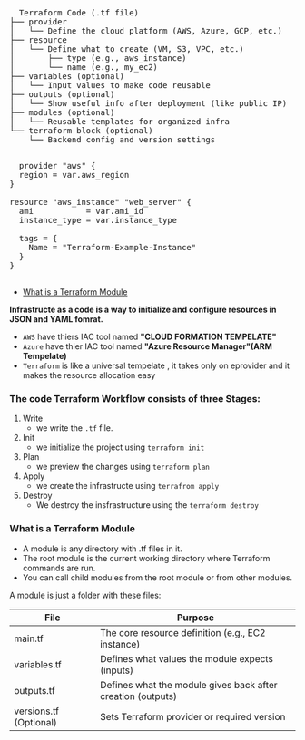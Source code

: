 <pre>
  Terraform Code (.tf file)
├── provider
│   └── Define the cloud platform (AWS, Azure, GCP, etc.)
├── resource
│   └── Define what to create (VM, S3, VPC, etc.)
│       ├── type (e.g., aws_instance)
│       └── name (e.g., my_ec2)
├── variables (optional)
│   └── Input values to make code reusable
├── outputs (optional)
│   └── Show useful info after deployment (like public IP)
├── modules (optional)
│   └── Reusable templates for organized infra
└── terraform block (optional)
    └── Backend config and version settings

</pre>  

<pre>
  provider "aws" {
  region = var.aws_region
}

resource "aws_instance" "web_server" {
  ami           = var.ami_id
  instance_type = var.instance_type

  tags = {
    Name = "Terraform-Example-Instance"
  }
}

</pre>


- [What is a Terraform Module](#What-is-a-Terraform-Module)

  
**Infrastructe as a code is a way to initialize and configure resources in JSON and YAML fomrat.**
- `AWS` have thiers IAC tool named **"CLOUD FORMATION TEMPELATE"**
- `Azure` have thier IAC tool named **"Azure Resource Manager"(ARM Tempelate)**
- `Terraform` is like a universal tempelate , it takes only on eprovider and it makes the resource allocation easy

### The code Terraform Workflow consists of three Stages:
1.  Write
    - we write the `.tf` file.
3.  Init
     - we initialize the project using `terraform init` 
5.  Plan
    - we preview the changes using `terraform plan`
6.  Apply
    - we create the infrastructe using `terrafrom apply`
7.  Destroy
     - We destroy the insfrastructure using the `terraform destroy`

### What is a Terraform Module

- A module is any directory with .tf files in it.
- The root module is the current working directory where Terraform commands are run.
- You can call child modules from the root module or from other modules.

A module is just a folder with these files:

|File|	Purpose|
|----|-------|
|main.tf	|The core resource definition (e.g., EC2 instance)|
|variables.tf|	Defines what values the module expects (inputs)|
|outputs.tf	|Defines what the module gives back after creation (outputs)|
|versions.tf	(Optional)| Sets Terraform provider or required version|
